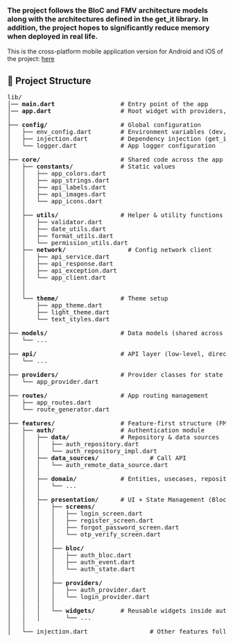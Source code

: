 ### The project follows the BloC and FMV architecture models along with the architectures defined in the get_it library. In addition, the project hopes to significantly reduce memory when deployed in real life.

<p>
This is the cross-platform mobile application version for Android and iOS of the project: <a href="https://github.com/Nguyen-Phong-211/student-attendance-application-using-3D-facial-recognition-and-QR-code-scanning"> here </a>
</p>

<h2>📂 Project Structure</h2>

<pre>
lib/
│── <b>main.dart</b>                  # Entry point of the app
│── <b>app.dart</b>                   # Root widget with providers, routes, and theme
│
├── <b>config/</b>                    # Global configuration
│   ├── env_config.dart        # Environment variables (dev, prod, staging)
│   ├── injection.dart         # Dependency injection (get_it / locator setup)
│   └── logger.dart            # App logger configuration
│
├── <b>core/</b>                      # Shared code across the app
│   ├── <b>constants/</b>             # Static values
│   │   ├── app_colors.dart
│   │   ├── app_strings.dart
│   │   ├── api_labels.dart
│   │   ├── api_images.dart
│   │   └── app_icons.dart
│   │
│   ├── <b>utils/</b>                 # Helper & utility functions
│   │   ├── validator.dart
│   │   ├── date_utils.dart
│   │   ├── format_utils.dart
│   │   └── permission_utils.dart
│   ├── <b>network/</b>                 # Config network client
│   │   ├── api_service.dart
│   │   ├── api_response.dart
│   │   ├── api_exception.dart
│   │   └── app_client.dart
│   │
│   │
│   └── <b>theme/</b>                 # Theme setup
│       ├── app_theme.dart
│       ├── light_theme.dart
│       └── text_styles.dart
│
├── <b>models/</b>                    # Data models (shared across features)
│   └── ...
│
├── <b>api/</b>                       # API layer (low-level, direct calls)
│   └── ...
│
├── <b>providers/</b>                 # Provider classes for state mgmt
│   └── app_provider.dart
│
├── <b>routes/</b>                    # App routing management
│   ├── app_routes.dart
│   └── route_generator.dart
│
├── <b>features/</b>                  # Feature-first structure (FMV + Bloc)
│   ├── <b>auth/</b>                  # Authentication module
│   │   ├── <b>data/</b>              # Repository & data sources
│   │   │   ├── auth_repository.dart
│   │   │   └── auth_repository_impl.dart
│   │   ├── <b>data_sources/</b>              # Call API
│   │   │   └── auth_remote_data_source.dart
│   │   │
│   │   ├── <b>domain/</b>            # Entities, usecases, repository folder (if applying clean arch)
│   │   │   └── ...
│   │   │
│   │   ├── <b>presentation/</b>      # UI + State Management (Bloc)
│   │   │   ├── <b>screens/</b>
│   │   │   │   ├── login_screen.dart
│   │   │   │   ├── register_screen.dart
│   │   │   │   ├── forgot_password_screen.dart
│   │   │   │   └── otp_verify_screen.dart
│   │   │   │
│   │   │   ├── <b>bloc/</b>
│   │   │   │   ├── auth_bloc.dart
│   │   │   │   ├── auth_event.dart
│   │   │   │   └── auth_state.dart
│   │   │   │
│   │   │   ├── <b>providers/</b>
│   │   │   │   ├── auth_provider.dart
│   │   │   │   └── login_provider.dart
│   │   │   │
│   │   │   └── <b>widgets/</b>       # Reusable widgets inside auth module
│   │   │       └── ...
│   │
│   └── injection.dart                 # Other features follow same structure
</pre>